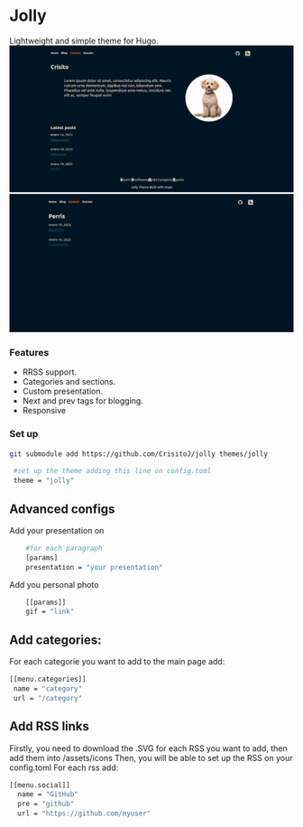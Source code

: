 # Jolly
Lightweight and simple theme for Hugo.
![jolly](./photos/main.png)
![jolly](./photos/list.png)


### Features
-   RRSS support.
-   Categories and sections.
-   Custom presentation.
-   Next and prev tags for blogging.
-   Responsive


### Set up 
```bash
git submodule add https://github.com/CrisitoJ/jolly themes/jolly
```
```bash
 #set up the theme adding this line on config.toml
 theme = "jolly"
```

## Advanced configs
Add your presentation on
```bash
    #for each paragraph
    [params]
    presentation = "your presentation"
```
Add you personal photo
```bash
    [[params]]
    gif = "link"
```
## Add categories:
For each categorie you want to add to the main page add:
```bash
[[menu.categories]]
 name = "category"
 url = "/category"
```
## Add RSS links
Firstly, you need to download the .SVG for each RSS you want to add, then add them into /assets/icons
Then, you will be able to set up the RSS on your config.toml
For each rss add:
```bash
[[menu.social]]
  name = "GitHub"
  pre = "github"
  url = "https://github.com/myuser"
```

